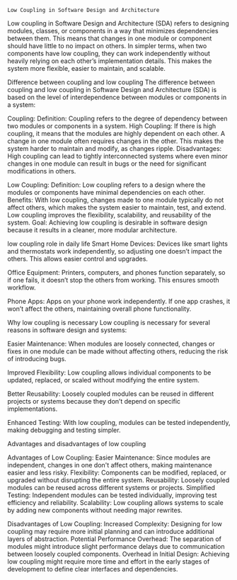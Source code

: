     Low Coupling in Software Design and Architecture
Low coupling in Software Design and Architecture (SDA) refers to designing modules, classes, or components in a way that minimizes dependencies between them. This means that changes in one module or component should have little to no impact on others. In simpler terms, when two components have low coupling, they can work independently without heavily relying on each other’s implementation details. This makes the system more flexible, easier to maintain, and scalable.

Difference between coupling and low coupling
The difference between coupling and low coupling in Software Design and Architecture (SDA) is based on the level of interdependence between modules or components in a system:

Coupling:
Definition: Coupling refers to the degree of dependency between two modules or components in a system. High Coupling: If there is high coupling, it means that the modules are highly dependent on each other. A change in one module often requires changes in the other. This makes the system harder to maintain and modify, as changes ripple. Disadvantages: High coupling can lead to tightly interconnected systems where even minor changes in one module can result in bugs or the need for significant modifications in others.

Low Coupling:
Definition: Low coupling refers to a design where the modules or components have minimal dependencies on each other. Benefits: With low coupling, changes made to one module typically do not affect others, which makes the system easier to maintain, test, and extend. Low coupling improves the flexibility, scalability, and reusability of the system. Goal: Achieving low coupling is desirable in software design because it results in a cleaner, more modular architecture.

low coupling role in daily life
Smart Home Devices: Devices like smart lights and thermostats work independently, so adjusting one doesn’t impact the others. This allows easier control and upgrades.

Office Equipment: Printers, computers, and phones function separately, so if one fails, it doesn’t stop the others from working. This ensures smooth workflow.

Phone Apps: Apps on your phone work independently. If one app crashes, it won’t affect the others, maintaining overall phone functionality.

Why low coupling is necessary
Low coupling is necessary for several reasons in software design and systems:

Easier Maintenance: When modules are loosely connected, changes or fixes in one module can be made without affecting others, reducing the risk of introducing bugs.

Improved Flexibility: Low coupling allows individual components to be updated, replaced, or scaled without modifying the entire system.

Better Reusability: Loosely coupled modules can be reused in different projects or systems because they don’t depend on specific implementations.

Enhanced Testing: With low coupling, modules can be tested independently, making debugging and testing simpler.

Advantages and disadvantages of low coupling

Advantages of Low Coupling:
Easier Maintenance: Since modules are independent, changes in one don't affect others, making maintenance easier and less risky. Flexibility: Components can be modified, replaced, or upgraded without disrupting the entire system. Reusability: Loosely coupled modules can be reused across different systems or projects. Simplified Testing: Independent modules can be tested individually, improving test efficiency and reliability. Scalability: Low coupling allows systems to scale by adding new components without needing major rewrites.

Disadvantages of Low Coupling:
Increased Complexity: Designing for low coupling may require more initial planning and can introduce additional layers of abstraction. Potential Performance Overhead: The separation of modules might introduce slight performance delays due to communication between loosely coupled components. Overhead in Initial Design: Achieving low coupling might require more time and effort in the early stages of development to define clear interfaces and dependencies.
